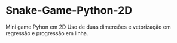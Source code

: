 # Snake-Game-Python-2D
Mini game Pyhon em 2D
Uso de duas dimensões e vetorização em regressão e progressão em linha.
